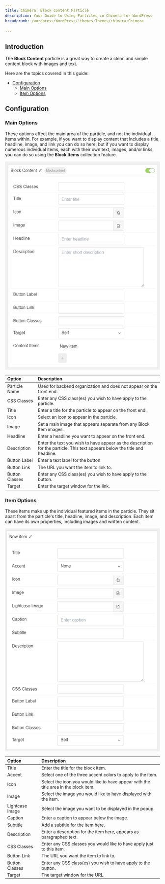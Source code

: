 ```yaml
---
title: Chimera: Block Content Particle
description: Your Guide to Using Particles in Chimera for WordPress
breadcrumb: /wordpress:WordPress/!themes:Themes/chimera:Chimera

---
```


## Introduction

The **Block Content** particle is a great way to create a clean and simple content block with images and text. 

Here are the topics covered in this guide:

* [Configuration](#configuration)
    - [Main Options](#main-options)
    - [Item Options](#item-options)

## Configuration

### Main Options 

These options affect the main area of the particle, and not the individual items within. For example, if you want to display content that includes a title, headline, image, and link you can do so here, but if you want to display numerous individual items, each with their own text, images, and/or links, you can do so using the **Block Items** collection feature.

![](assets/particle_block2.png)

| Option         | Description                                                                                                                 |
| :-----         | :-----                                                                                                                      |
| Particle Name  | Used for backend organization and does not appear on the front end.                                                         |
| CSS Classes    | Enter any CSS class(es) you wish to have apply to the particle.                                                             |
| Title          | Enter a title for the particle to appear on the front end.                                                                  |
| Icon           | Select an icon to appear in the particle.                                                                                   |
| Image          | Set a main image that appears separate from any Block Item images.                                                          |
| Headline       | Enter a headline you want to appear on the front end.                                                                       |
| Description    | Enter the text you wish to have appear as the description for the particle. This text appears below the title and headline. |
| Button Label   | Enter a text label for the button.                                                                                          |
| Button Link    | The URL you want the item to link to.                                                                                       |
| Button Classes | Enter any CSS class(es) you wish to have apply to the button.                                                               |
| Target         | Enter the target window for the link.                                                                                       |

### Item Options

These items make up the individual featured items in the particle. They sit apart from the particle's title, headline, image, and description. Each item can have its own properties, including images and written content.

![](assets/particle_block3.png)

| Option          | Description                                                                          |
| :-----          | :-----                                                                               |
| Title           | Enter the title for the block item.                                                  |
| Accent          | Select one of the three accent colors to apply to the item.                          |
| Icon            | Select the icon you would like to have appear with the title area in the block item. |
| Image           | Select the image you would like to have displayed with the item.                     |
| Lightcase Image | Select the image you want to be displayed in the popup.                              |
| Caption         | Enter a caption to appear below the image.                                           |
| Subtitle        | Add a subtitle for the item here.                                                    |
| Description     | Enter a description for the item here, appears as paragraphed text.                  |
| CSS Classes     | Enter any CSS classes you would like to have apply just to this item.                |
| Button Link     | The URL you want the item to link to.                                                |
| Button Classes  | Enter any CSS class(es) you wish to have apply to the button.                        |
| Target          | The target window for the URL.                                                       |

